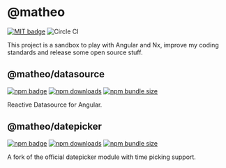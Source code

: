# @matheo

[![MIT badge](http://img.shields.io/badge/license-MIT-brightgreen.svg)](https://opensource.org/licenses/MIT)
![Circle CI](https://img.shields.io/circleci/build/github/matheo/angular?token=6b2b1dc42fc44f80fdae3e70f1c4f170f35419fd)

This project is a sandbox to play with Angular and Nx, improve my coding standards and release some open source stuff.

## @matheo/datasource

[![npm badge](https://badge.fury.io/js/%40matheo%2Fdatasource.svg)](https://www.npmjs.com/package/@matheo/datasource)
[![npm downloads](https://img.shields.io/npm/dm/@matheo/datasource.svg?style=flat)](https://npmcharts.com/compare/@matheo/datasource?minimal=true)
[![npm bundle size](https://img.shields.io/bundlephobia/minzip/@matheo/datasource)](https://bundlephobia.com/result?p=@matheo/datasource)

Reactive Datasource for Angular.

## @matheo/datepicker

[![npm badge](https://badge.fury.io/js/%40matheo%2Fdatepicker.svg)](https://www.npmjs.com/package/@matheo/datepicker)
[![npm downloads](https://img.shields.io/npm/dm/@matheo/datepicker.svg?style=flat)](https://npmcharts.com/compare/@matheo/datepicker?minimal=true)
[![npm bundle size](https://img.shields.io/bundlephobia/minzip/@matheo/datepicker)](https://bundlephobia.com/result?p=@matheo/datepicker)

A fork of the official datepicker module with time picking support.
